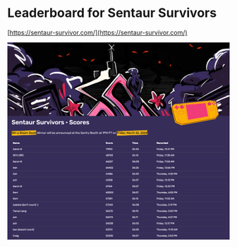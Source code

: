 # Leaderboard for Sentaur Survivors

[https://sentaur-survivor.com/](https://sentaur-survivor.com/)

![Leaderboard for Sentaur Survivors](.github/leaderboard.png?raw=true "Leaderboard")
